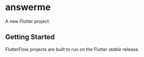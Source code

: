 # answerme

A new Flutter project.

## Getting Started

FlutterFlow projects are built to run on the Flutter _stable_ release.
